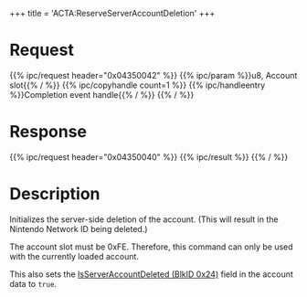 +++
title = 'ACTA:ReserveServerAccountDeletion'
+++

# Request

{{% ipc/request header="0x04350042" %}}
{{% ipc/param %}}u8, Account slot{{% / %}}
{{% ipc/copyhandle count=1 %}}
{{% ipc/handleentry %}}Completion event handle{{% / %}}
{{% / %}}

# Response

{{% ipc/request header="0x04350040" %}}
{{% ipc/result %}}
{{% / %}}

# Description

Initializes the server-side deletion of the account. (This will result in the Nintendo Network ID being deleted.)

The account slot must be 0xFE. Therefore, this command can only be used with the currently loaded account.

This also sets the [IsServerAccountDeleted (BlkID 0x24)](ACT_Services#datablocks "wikilink") field in the account data to `true`.
